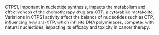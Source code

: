 CTPS1, important in nucleotide synthesis, impacts the metabolism and effectiveness of the chemotherapy drug ara-CTP, a cytarabine metabolite. Variations in CTPS1 activity affect the balance of nucleotides such as CTP, influencing how ara-CTP, which inhibits DNA polymerases, competes with natural nucleotides, impacting its efficacy and toxicity in cancer therapy.